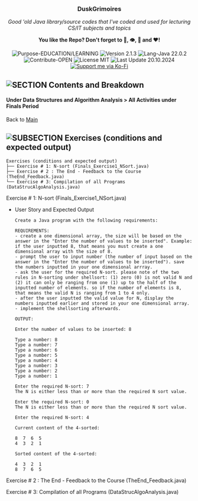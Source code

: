 <!-- <p align="center"><img src="/md_assets/octocat.gif" alt="Logo" width="130" height="130"></p> -->
<h3 align="center">DuskGrimoires</h3>
<p align="center"><em>Good 'old Java library/source codes that I've coded and used for lecturing CS/IT subjects and topics</em></p>
<p align="center"><strong>You like the Repo? Don't forget to 🌟, 👁️, 🔱 and ❤️!</strong></p>
<p align="center">
   <img src="https://img.shields.io/badge/Purpose-EDUCATION/LEARNING-%2300416a?logoColor=white&labelColor=%2300416a&color=%2324292e&textColor=white" alt="Purpose-EDUCATION/LEARNING">
   <img src="https://img.shields.io/badge/Version-2.1.3-%2300416a?logoColor=white&labelColor=%2300416a&color=%2324292e&textColor=white" alt="Version 2.1.3">
   <img src="https://img.shields.io/badge/Lang-Java%2022.0.2-%2300416a?logoColor=white&labelColor=%2300416a&color=%2324292e&textColor=white" alt="Lang-Java 22.0.2">
   <img src="https://img.shields.io/badge/Contribute-OPEN-%2300416a?logoColor=white&labelColor=%2300416a&color=%2324292e&textColor=white" alt="Contribute-OPEN">
   <img src="https://img.shields.io/badge/License-MIT-%2300416a?logoColor=white&labelColor=%2300416a&color=%2324292e&textColor=white" alt="License MIT">
   <img src="https://img.shields.io/badge/Last%20Update-20.10.2024-%2300416a?logoColor=white&labelColor=%2300416a&color=%2324292e&textColor=white" alt="Last Update 20.10.2024">
   <a href="https://ko-fi.com/thenocturnaldevgypsy">
      <img src="https://img.shields.io/badge/Support%20me%20via%20Ko--Fi-%2300416a?logo=ko-fi&logoColor=white&color=%2300416a&textColor=white" alt="Support me via Ko-Fi">
   </a>
</p>

## ![SECTION Contents and Breakdown](https://custom-icon-badges.demolab.com/badge/-Contents%20and%20Breakdown-24292e?logo=book&logoColor=white&labelColor=00416a)

#### Under Data Structures and Algorithm Analysis > All Activities under Finals Period

Back to [Main](README.md)

## ![SUBSECTION Exercises (conditions and expected output)](https://custom-icon-badges.demolab.com/badge/-Exercises%20(conditions%20and%20expected%20output)-24292e?logo=beaker&logoColor=white&labelColor=2471AE)

```
Exercises (conditions and expected output)
├── Exercise # 1: N-sort (Finals_Exercise1_NSort.java)
├── Exercise # 2 : The End - Feedback to the Course (TheEnd_Feedback.java)
└── Exercise # 3: Compilation of all Programs (DataStrucAlgoAnalysis.java)
```

Exercise # 1: N-sort (Finals_Exercise1_NSort.java)
- User Story and Expected Output
   ```
   Create a Java program with the following requirements: 

   REQUIREMENTS:
   - create a one dimensional array, the size will be based on the answer in the "Enter the number of values to be inserted". Example: if the user inputted 8, that means you must create a one dimensional array with the size of 8.
   - prompt the user to input number (the number of input based on the answer in the "Enter the number of values to be inserted"). save the numbers inputted in your one dimensional arrray.
   - ask the user for the required N-sort. please note of the two rules in N-sorting under shellsort: (1) zero (0) is not valid N and (2) it can only be ranging from one (1) up to the half of the inputted number of elements. so if the number of elements is 8, that means the valid N is ranging from 1 to 4 only.
   - after the user inputted the valid value for N, display the numbers inputted earlier and stored in your one dimensional array.
   - implement the shellsorting afterwards.

   OUTPUT:

   Enter the number of values to be inserted: 8

   Type a number: 8
   Type a number: 7
   Type a number: 6
   Type a number: 5
   Type a number: 4
   Type a number: 3
   Type a number: 2
   Type a number: 1

   Enter the required N-sort: 7
   The N is either less than or more than the required N sort value.

   Enter the required N-sort: 0
   The N is either less than or more than the required N sort value.

   Enter the required N-sort: 4

   Current content of the 4-sorted:

   8  7  6  5  
   4  3  2  1  

   Sorted content of the 4-sorted:

   4  3  2  1  
   8  7  6  5
   ```
Exercise # 2 : The End - Feedback to the Course (TheEnd_Feedback.java)

Exercise # 3: Compilation of all Programs (DataStrucAlgoAnalysis.java)